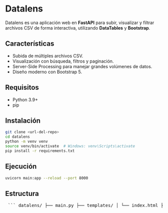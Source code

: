 # Datalens

Datalens es una aplicación web en **FastAPI** para subir, visualizar y filtrar archivos CSV de forma interactiva, utilizando **DataTables** y **Bootstrap**.

## Características

- Subida de múltiples archivos CSV.
- Visualización con búsqueda, filtros y paginación.
- Server-Side Processing para manejar grandes volúmenes de datos.
- Diseño moderno con Bootstrap 5.

## Requisitos

- Python 3.9+
- pip

## Instalación

```bash
git clone <url-del-repo>
cd datalens
python -m venv venv
source venv/bin/activate  # Windows: venv\Scripts\activate
pip install -r requirements.txt
```

## Ejecución

```bash
uvicorn main:app --reload --port 8000
```

## Estructura

<pre> ``` datalens/ ├── main.py ├── templates/ │ └── index.html ├── static/ │ ├── style.css │ └── app.js └── README.md ``` </pre>
